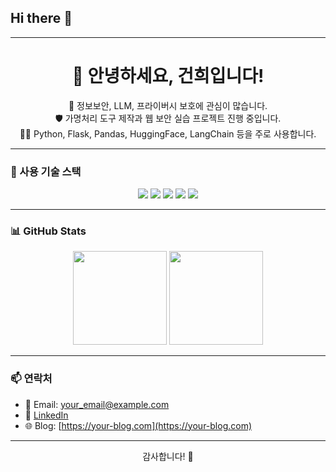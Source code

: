 ## Hi there 👋

<!--
**boadt/boadt** is a ✨ _special_ ✨ repository because its `README.md` (this file) appears on your GitHub profile.

Here are some ideas to get you started:

- 🔭 I’m currently working on ...
- 🌱 I’m currently learning ...
- 👯 I’m looking to collaborate on ...
- 🤔 I’m looking for help with ...
- 💬 Ask me about ...
- 📫 How to reach me: ...
- 😄 Pronouns: ...
- ⚡ Fun fact: ...
-->

---
<h1 align="center">👋 안녕하세요, 건희입니다!</h1>

<p align="center">
  🌱 정보보안, LLM, 프라이버시 보호에 관심이 많습니다.<br>
  🛡️ 가명처리 도구 제작과 웹 보안 실습 프로젝트 진행 중입니다.<br>
  🧑‍💻 Python, Flask, Pandas, HuggingFace, LangChain 등을 주로 사용합니다.<br>
</p>

---

### 🔧 사용 기술 스택

<div align="center">
  <img src="https://img.shields.io/badge/Python-3776AB?style=flat&logo=python&logoColor=white"/>
  <img src="https://img.shields.io/badge/Flask-000000?style=flat&logo=flask"/>
  <img src="https://img.shields.io/badge/Linux-FCC624?style=flat&logo=linux&logoColor=black"/>
  <img src="https://img.shields.io/badge/Pandas-150458?style=flat&logo=pandas&logoColor=white"/>
  <img src="https://img.shields.io/badge/HuggingFace-FCC624?style=flat&logo=huggingface&logoColor=black"/>
</div>

---

### 📊 GitHub Stats

<div align="center">
  <img src="https://github-readme-stats.vercel.app/api?username=YOUR_USERNAME&show_icons=true&theme=default" height="150"/>
  <img src="https://github-readme-stats.vercel.app/api/top-langs/?username=YOUR_USERNAME&layout=compact" height="150"/>
</div>

---

### 📫 연락처

- 📧 Email: your_email@example.com
- 💼 [LinkedIn](https://linkedin.com/in/your-profile)
- 🌐 Blog: [https://your-blog.com](https://your-blog.com)

---

<p align="center">감사합니다! 🙌</p>
